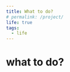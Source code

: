 ```yaml
---
title: What to do?
# permalink: /project/
life: true
tags:
  - life
---
```

# what to do?

<script>
    (function(){
        if('079511'){
            if (prompt('请输入密码') !== '123456'){
                alert('密码错误');
                window.close();
            }
        }
    })();  
</script>